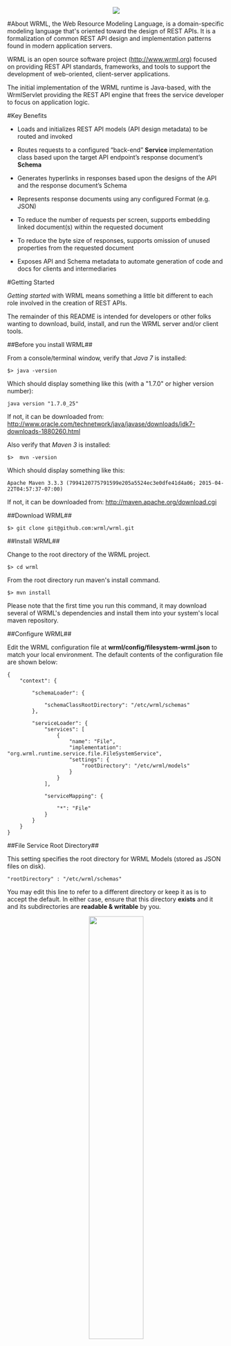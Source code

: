 <p align="center">
  <img src="doc/wrml.png"/>
</p>

#About
WRML, the Web Resource Modeling Language, is a domain-specific modeling language that's oriented toward the design of REST APIs. It is a formalization of common REST API design and implementation patterns found in modern application servers. 

WRML is an open source software project (http://www.wrml.org) focused on providing REST API standards, frameworks, and tools to support the development of web-oriented, client-server applications.

The initial implementation of the WRML runtime is Java-based, with the WrmlServlet providing the REST API engine that frees the service developer to focus on application logic.

#Key Benefits

* Loads and initializes REST API models (API design metadata) to be routed and invoked

* Routes requests to a configured “back-end” **Service** implementation class based upon the target API endpoint’s response document’s **Schema**

* Generates hyperlinks in responses based upon the designs of the API and the response document’s Schema

* Represents response documents using any configured Format (e.g. JSON)

* To reduce the number of requests per screen, supports embedding linked document(s) within the requested document

* To reduce the byte size of responses, supports omission of unused properties from the requested document

* Exposes API and Schema metadata to automate generation of code and docs for clients and intermediaries


#Getting Started

*Getting started* with WRML means something a little bit different to each role involved in the creation of REST APIs.

The remainder of this README is intended for developers or other folks wanting to download, build, install, and run the WRML server and/or client tools.

##Before you install WRML##

From a console/terminal window, verify that *Java 7* is installed:

	$> java -version

Which should display something like this (with a "1.7.0" or higher version number):

	java version "1.7.0_25"

If not, it can be downloaded from: http://www.oracle.com/technetwork/java/javase/downloads/jdk7-downloads-1880260.html

Also verify that *Maven 3* is installed:

	$>  mvn -version

Which should display something like this:

    Apache Maven 3.3.3 (7994120775791599e205a5524ec3e0dfe41d4a06; 2015-04-22T04:57:37-07:00)

If not, it can be downloaded from: http://maven.apache.org/download.cgi

##Download WRML##

	$> git clone git@github.com:wrml/wrml.git

##Install WRML##

Change to the root directory of the WRML project.

	$> cd wrml

From the root directory run maven's install command.
	
	$> mvn install

Please note that the first time you run this command, it may download several of WRML's dependencies and install them into your system's local maven repository.


##Configure WRML##

Edit the WRML configuration file at **wrml/config/filesystem-wrml.json** to match your local environment. The default contents of the configuration file are shown below:
    
	{
	    "context": {
	
	        "schemaLoader": {
	
	            "schemaClassRootDirectory": "/etc/wrml/schemas"
	        },
	
	        "serviceLoader": {
	            "services": [
	                {
	                    "name": "File",
	                    "implementation": "org.wrml.runtime.service.file.FileSystemService",
	                    "settings": {
	                        "rootDirectory": "/etc/wrml/models"
	                    }
	                }
	            ],
	
	            "serviceMapping": {
	
	                "*": "File"
	            }
	        }
	    }
	}

##File Service Root Directory##

This setting specifies the root directory for WRML Models (stored as JSON files on disk).

	"rootDirectory" : "/etc/wrml/schemas"
	
You may edit this line to refer to a different directory or keep it as is to accept the default. In either case, ensure that this directory **exists** and it and its subdirectories are **readable & writable** by you.

<p align="center">
  <img src="doc/README/Permissions-01.png" width="50%"/>
</p>
	

##Schema Loader Schema Directory##

This setting specifies the root directory for WRML Schemas (compiled as Java interfaces).

	"schemaClassRootDirectory" : "/etc/wrml/models"

You may edit this line to refer to a different directory or keep it as is to accept the default. In either case, ensure that this directory **exists** and it and its subdirectories are **readable & writable** by you.

#Werminal - WRML Terminal#

Werminal is a terminal (command line) application for WRML model browsing and editing.

Werminal can be used to create new models of any type such as: Schemas, Teams, Players, Aliens, HomeScreens, Movies; whatever your application calls for.

Werminal also enables you to open, edit, and save data (of any data type).

<p align="center">
  <img src="doc/wormle.png" width="80%"/>
</p>


##Running Werminal##

From the project root directory of the WRML project, change to the *cli* subdirectory.

    $> cd cli
    $> ./werminal

The **werminal** command runs Werminal with the following command: 

    java -DwrmlConfiguration=../config/filesystem-wrml.json -classpath "target/wrml-cli.jar" org.wrml.werminal.Werminal -unix

<p align="center">
  <img src="doc/README/Werminal-001.png" width="90%"/>
</p>

For more information about running Werminal, see <a href="./cli/README.md">the Werminal /cli project README.</a>

For those having problems starting WRML, please confirm that the WRML configuration file is using the correct "slash" leaning direction for the folder/directory paths match the conventions of your OS. In WRML config files, the "/" forward slash should work cross-platform.


##A Quick Tour of Werminal##
This section will walk through a simple example of using Werminal to demonstrate WRML's modeling features. Specifically, in this tour we will:

1. Design a new schema
  * Create a new schema, named **Test**
  * Save our new schema to disk, using the "File" service 
  * Load our new schema as a java class
2. Create model instances of new schema type
  * Create a new instance of **Test**
  * Save the model instance to disk
  * Exit Werminal, then re-launch and re-open the saved demo instance 

For more about the Werminal app, please consult the "[Werminal Masters Handbook](https://github.com/wrml/wrml/blob/master/doc/WRML_WerminalMastersHandbook.pdf)"

###Designing a new Schema###

<p align="center">
  <img src="doc/README/Werminal-002.png" width="90%"/>
</p>

<p align="center">
  <img src="doc/README/Werminal-003.png" width="90%"/>
</p>

<p align="center">
  <img src="doc/README/Werminal-004.png" width="90%"/>
</p>

<p align="center">
  <img src="doc/README/Werminal-005.png" width="90%"/>
</p>

<p align="center">
  <img src="doc/README/Werminal-006.png" width="90%"/>
</p>

<p align="center">
  <img src="doc/README/Werminal-007.png" width="90%"/>
</p>

<p align="center">
  <img src="doc/README/Werminal-008.png" width="90%"/>
</p>

<p align="center">
  <img src="doc/README/Werminal-009.png" width="90%"/>
</p>

<p align="center">
  <img src="doc/README/Werminal-010.png" width="90%"/>
</p>

<p align="center">
  <img src="doc/README/Werminal-011.png" width="90%"/>
</p>

<p align="center">
  <img src="doc/README/Werminal-012.png" width="90%"/>
</p>

<p align="center">
  <img src="doc/README/Werminal-013.png" width="90%"/>
</p>

<p align="center">
  <img src="doc/README/Werminal-014.png" width="90%"/>
</p>

<p align="center">
  <img src="doc/README/Werminal-015.png" width="90%"/>
</p>

<p align="center">
  <img src="doc/README/Werminal-016.png" width="90%"/>
</p>

<p align="center">
  <img src="doc/README/Werminal-024.png" width="90%"/>
</p>


###Creating a Model Instance###

<p align="center">
  <img src="doc/README/Werminal-017.png" width="90%"/>
</p>

<p align="center">
  <img src="doc/README/Werminal-018.png" width="90%"/>
</p>

<p align="center">
  <img src="doc/README/Werminal-019.png" width="90%"/>
</p>

<p align="center">
  <img src="doc/README/Werminal-020.png" width="90%"/>
</p>

<p align="center">
  <img src="doc/README/Werminal-021.png" width="90%"/>
</p>

<p align="center">
  <img src="doc/README/Werminal-022.png" width="90%"/>
</p>

<p align="center">
  <img src="doc/README/Werminal-023.png" width="90%"/>
</p>

<p align="center">
  <img src="doc/README/Werminal-025.png" width="90%"/>
</p>




##wrmldoc##

See the /wrmldoc project.


#License#
WRML is copyright (C) 2012-2015 Mark Masse <mark@wrml.org> (OSS project WRML.org). WRML is licensed under the Apache License, Version 2.0. You may obtain a copy of the License at: http://www.apache.org/licenses/LICENSE-2.0

